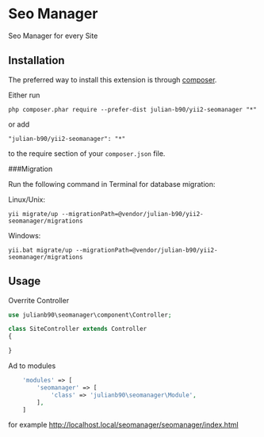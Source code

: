 Seo Manager
===========
Seo Manager for every Site

Installation
------------

The preferred way to install this extension is through [composer](http://getcomposer.org/download/).

Either run

```
php composer.phar require --prefer-dist julian-b90/yii2-seomanager "*"
```

or add

```
"julian-b90/yii2-seomanager": "*"
```

to the require section of your `composer.json` file.

###Migration


Run the following command in Terminal for database migration:

Linux/Unix:
```
yii migrate/up --migrationPath=@vendor/julian-b90/yii2-seomanager/migrations
```

Windows:
```
yii.bat migrate/up --migrationPath=@vendor/julian-b90/yii2-seomanager/migrations
```


Usage
-----

Overrite Controller
```php
use julianb90\seomanager\component\Controller;

class SiteController extends Controller
{

}
```

Ad to modules
```php
    'modules' => [
        'seomanager' => [
            'class' => 'julianb90\seomanager\Module',
        ],
    ]
```

for example http://localhost.local/seomanager/seomanager/index.html
